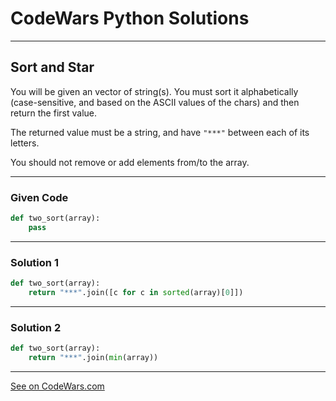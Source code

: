 # CodeWars Python Solutions

---

## Sort and Star

You will be given an vector of string(s). You must sort it alphabetically (case-sensitive, and based on the ASCII values of the chars) and then return the first value.

The returned value must be a string, and have `"***"` between each of its letters.

You should not remove or add elements from/to the array.

---

### Given Code


```python
def two_sort(array):
    pass
```

---

### Solution 1


```python
def two_sort(array):
    return "***".join([c for c in sorted(array)[0]])
```

---

### Solution 2


```python
def two_sort(array):
    return "***".join(min(array))
```

---


[See on CodeWars.com](https://www.codewars.com/kata/57cfdf34902f6ba3d300001e/)
